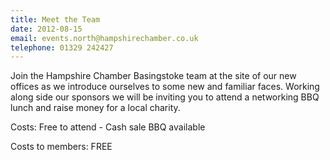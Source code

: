 ```yaml
---
title: Meet the Team
date: 2012-08-15
email: events.north@hampshirechamber.co.uk
telephone: 01329 242427
---
```

Join the Hampshire Chamber Basingstoke team at the site of our new offices as we introduce ourselves to some new and familiar faces. Working along side our sponsors we will be inviting you to attend a networking BBQ lunch and raise money for a local charity.

Costs: Free to attend - Cash sale BBQ available

Costs to members: FREE
